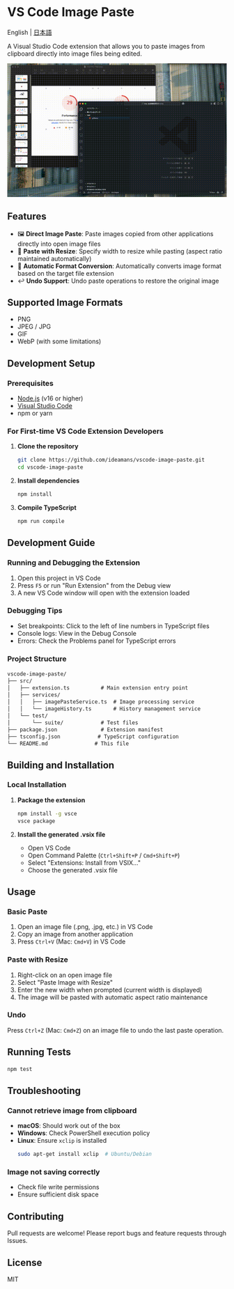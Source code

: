 # VS Code Image Paste

English | [日本語](README_ja.md)

A Visual Studio Code extension that allows you to paste images from clipboard directly into image files being edited.

![Demo](screencast.gif)

## Features

- 🖼️ **Direct Image Paste**: Paste images copied from other applications directly into open image files
- 📐 **Paste with Resize**: Specify width to resize while pasting (aspect ratio maintained automatically)
- 🔄 **Automatic Format Conversion**: Automatically converts image format based on the target file extension
- ↩️ **Undo Support**: Undo paste operations to restore the original image

## Supported Image Formats

- PNG
- JPEG / JPG
- GIF
- WebP (with some limitations)

## Development Setup

### Prerequisites

- [Node.js](https://nodejs.org/) (v16 or higher)
- [Visual Studio Code](https://code.visualstudio.com/)
- npm or yarn

### For First-time VS Code Extension Developers

1. **Clone the repository**
   ```bash
   git clone https://github.com/ideamans/vscode-image-paste.git
   cd vscode-image-paste
   ```

2. **Install dependencies**
   ```bash
   npm install
   ```

3. **Compile TypeScript**
   ```bash
   npm run compile
   ```

## Development Guide

### Running and Debugging the Extension

1. Open this project in VS Code
2. Press `F5` or run "Run Extension" from the Debug view
3. A new VS Code window will open with the extension loaded

### Debugging Tips

- Set breakpoints: Click to the left of line numbers in TypeScript files
- Console logs: View in the Debug Console
- Errors: Check the Problems panel for TypeScript errors

### Project Structure

```
vscode-image-paste/
├── src/
│   ├── extension.ts          # Main extension entry point
│   ├── services/
│   │   ├── imagePasteService.ts  # Image processing service
│   │   └── imageHistory.ts       # History management service
│   └── test/
│       └── suite/            # Test files
├── package.json              # Extension manifest
├── tsconfig.json            # TypeScript configuration
└── README.md               # This file
```

## Building and Installation

### Local Installation

1. **Package the extension**
   ```bash
   npm install -g vsce
   vsce package
   ```

2. **Install the generated .vsix file**
   - Open VS Code
   - Open Command Palette (`Ctrl+Shift+P` / `Cmd+Shift+P`)
   - Select "Extensions: Install from VSIX..."
   - Choose the generated .vsix file

## Usage

### Basic Paste

1. Open an image file (.png, .jpg, etc.) in VS Code
2. Copy an image from another application
3. Press `Ctrl+V` (Mac: `Cmd+V`) in VS Code

### Paste with Resize

1. Right-click on an open image file
2. Select "Paste Image with Resize"
3. Enter the new width when prompted (current width is displayed)
4. The image will be pasted with automatic aspect ratio maintenance

### Undo

Press `Ctrl+Z` (Mac: `Cmd+Z`) on an image file to undo the last paste operation.

## Running Tests

```bash
npm test
```

## Troubleshooting

### Cannot retrieve image from clipboard

- **macOS**: Should work out of the box
- **Windows**: Check PowerShell execution policy
- **Linux**: Ensure `xclip` is installed
  ```bash
  sudo apt-get install xclip  # Ubuntu/Debian
  ```

### Image not saving correctly

- Check file write permissions
- Ensure sufficient disk space

## Contributing

Pull requests are welcome! Please report bugs and feature requests through Issues.

## License

MIT